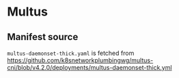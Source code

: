 # Multus

## Manifest source

`multus-daemonset-thick.yaml` is fetched from <https://github.com/k8snetworkplumbingwg/multus-cni/blob/v4.2.0/deployments/multus-daemonset-thick.yml>
